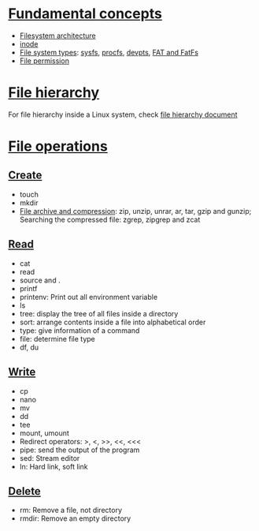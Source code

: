 # [Fundamental concepts](Fundamental%20concepts.md)

* [Filesystem architecture](Fundamental%20concepts.md#filesystem-architecture)
* [inode](Fundamental%20concepts.md#inode)
* [File system types](Fundamental%20concepts.md#types): [sysfs](Fundamental%20concepts.md#sysfs), [procfs](Fundamental%20concepts.md#procfs), [devpts](Fundamental%20concepts.md#devpts), [FAT and FatFs](Fundamental%20concepts.md#fat-and-fatfs)
* [File permission](Fundamental%20concepts.md#file-permission)
# [File hierarchy](File%20hierarchy.md)
For file hierarchy inside a Linux system, check [file hierarchy document](File%20hierarchy.md)

# [File operations](File%20operations.md)

## [Create](Create%20operations.md)
* touch
* mkdir
* [File archive and compression](File%20archive%20and%20compression.md): zip, unzip, unrar, ar, tar, gzip and gunzip; Searching the compressed file: zgrep, zipgrep and zcat
## [Read](Read%20operations.md)
* cat
* read
* source and .
* printf
* printenv: Print out all environment variable
* ls
* tree: display the tree of all files inside a directory
* sort: arrange contents inside a file into alphabetical order
* type: give information of a command
* file: determine file type
* df, du
## [Write](Write%20operations.md)
* cp
* nano
* mv
* dd
* tee
* mount, umount
* Redirect operators: >, <, >>, <<, <<<
* pipe: send the output of the program
* sed: Stream editor
* ln: Hard link, soft link
## [Delete](File%20operations.md#delete)
* rm: Remove a file, not directory
* rmdir: Remove an empty directory
